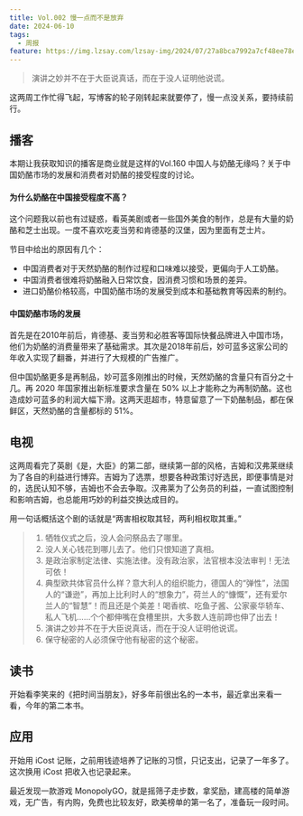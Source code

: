 ```yaml
---
title: Vol.002 慢一点而不是放弃
date: 2024-06-10
tags:
  - 周报
feature: https://img.lzsay.com/lzsay-img/2024/07/27a8bca7992a7cf48ee78ef60d4f079d.png
---
```


> 演讲之妙并不在于大臣说真话，而在于没人证明他说谎。   

这两周工作忙得飞起，写博客的轮子刚转起来就要停了，慢一点没关系，要持续前行。

<!--more-->
## 播客

本期让我获取知识的播客是商业就是这样的Vol.160 中国人与奶酪无缘吗？关于中国奶酪市场的发展和消费者对奶酪的接受程度的讨论。

#### 为什么奶酪在中国接受程度不高？

这个问题我以前也有过疑惑，看英美剧或者一些国外美食的制作，总是有大量的奶酪和芝士出现。一度不喜欢吃麦当劳和肯德基的汉堡，因为里面有芝士片。

节目中给出的原因有几个：

* 中国消费者对于天然奶酪的制作过程和口味难以接受，更偏向于人工奶酪。  
* 中国消费者很难将奶酪融入日常饮食，因消费习惯和场景的差异。  
* 进口奶酪价格较高，中国奶酪市场的发展受到成本和基础教育等因素的制约。  

#### 中国奶酪市场的发展

首先是在2010年前后，肯德基、麦当劳和必胜客等国际快餐品牌进入中国市场，他们为奶酪的消费量带来了基础需求。其次是2018年前后，妙可蓝多这家公司的年收入实现了翻番，并进行了大规模的广告推广。

但中国奶酪更多是再制品，妙可蓝多刚推出的时候，天然奶酪的含量只有百分之十几。再 2020 年国家推出新标准要求含量在 50% 以上才能称之为再制奶酪。这也造成妙可蓝多的利润大幅下滑。这两天逛超市，特意留意了一下奶酪制品，都在保鲜区，天然奶酪的含量都标的 51%。

## 电视

这两周看完了英剧《是，大臣》的第二部，继续第一部的风格，吉姆和汉弗莱继续为了各自的利益进行博弈。吉姆为了选票，想要各种政策讨好选民，即便事情是对的，选民认知不够，吉姆也不会去争取。汉弗莱为了公务员的利益，一直试图控制和影响吉姆，也总能用巧妙的利益交换达成目的。

用一句话概括这个剧的话就是“两害相权取其轻，两利相权取其重。”

> 1. 牺牲仪式之后，没人会问祭品去了哪里。  
> 2. 没人关心钱花到哪儿去了。他们只恨知道了真相。  
> 3. 是政治家制定法律、实施法律。没有政治家，法官根本没法审判！无法可依！  
> 4. 典型欧共体官员什么样？意大利人的组织能力，德国人的“弹性”，法国人的“谦逊”，再加上比利时人的“想象力”，荷兰人的“慷慨”，还有爱尔兰人的“智慧”！而且还是个美差！喝香槟、吃鱼子酱、公家豪华轿车、私人飞机……个个都伸嘴在食槽里拱，大多数人连前蹄也伸了出去！   
> 5. 演讲之妙并不在于大臣说真话，而在于没人证明他说谎。   
> 6. 保守秘密的人必须保守他有秘密的这个秘密。  

## 读书

开始看李笑来的《把时间当朋友》，好多年前很出名的一本书，最近拿出来看一看，今年的第二本书。

## 应用

开始用 iCost 记账，之前用钱迹培养了记账的习惯，只记支出，记录了一年多了。这次换用 iCost 把收入也记录起来。

最近发现一款游戏 MonopolyGO，就是摇筛子走步数，拿奖励，建高楼的简单游戏，无广告，有内购，免费也比较友好，欧美榜单的第一名了，准备玩一段时间。